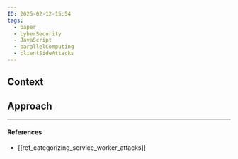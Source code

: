 ```yaml
---
ID: 2025-02-12-15:54
tags:
  - paper
  - cyberSecurity
  - JavaScript
  - parallelComputing
  - clientSideAttacks
---
```

## Context



## Approach




---
#### References
- [[ref_categorizing_service_worker_attacks]]
